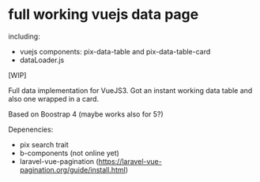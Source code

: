 # full working vuejs data page

including:
- vuejs components: pix-data-table and pix-data-table-card
- dataLoader.js

[WIP]

Full data implementation for VueJS3. Got an instant working data table and also one wrapped in a card.

Based on Boostrap 4 (maybe works also for 5?)

Depenencies:
  - pix search trait
  - b-components (not online yet)
  - laravel-vue-pagination (https://laravel-vue-pagination.org/guide/install.html)

